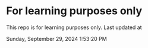 # For learning purposes only
This repo is for learning purposes only.
Last updated at

Sunday, September 29, 2024 1:53:20 PM

